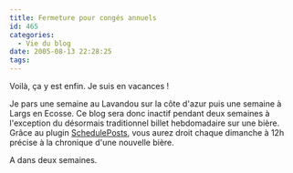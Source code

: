 ```yaml
---
title: Fermeture pour congés annuels
id: 465
categories:
  - Vie du blog
date: 2005-08-13 22:28:25
tags:
---
```


Voilà, ça y est enfin. Je suis en vacances&nbsp;!

Je pars une semaine au Lavandou sur la côte d'azur puis une semaine à Largs en Ecosse. Ce blog sera donc inactif pendant deux semaines à l'exception du désormais traditionnel billet hebdomadaire sur une bière. Grâce au plugin [SchedulePosts](http://www.mudry.org/blog/2005/04/06/184-plugin-scheduleposts-version-04), vous aurez droit chaque dimanche à 12h précise à la chronique d'une nouvelle bière.

A dans deux semaines.